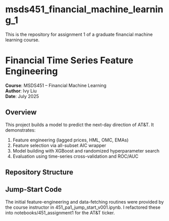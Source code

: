 # msds451_financial_machine_learning_1
This is the repository for assignment 1 of a graduate financial machine learning course.

# Financial Time Series Feature Engineering

**Course**: MSDS451 – Financial Machine Learning  
**Author**: Ivy Liu  
**Date**: July 2025    

## Overview  
This project builds a model to predict the next-day direction of AT&T. It demonstrates:  
1. Feature engineering (lagged prices, HML, OMC, EMAs)  
2. Feature selection via all-subset AIC wrapper  
3. Model building with XGBoost and randomized hyperparameter search  
4. Evaluation using time-series cross-validation and ROC/AUC  

## Repository Structure  

## Jump-Start Code
The initial feature-engineering and data-fetching routines were provided by the course instructor in 451_pa1_jump_start_v001.ipynb. I refactored these into notebooks/451_assignment1 for the AT&T ticker.
